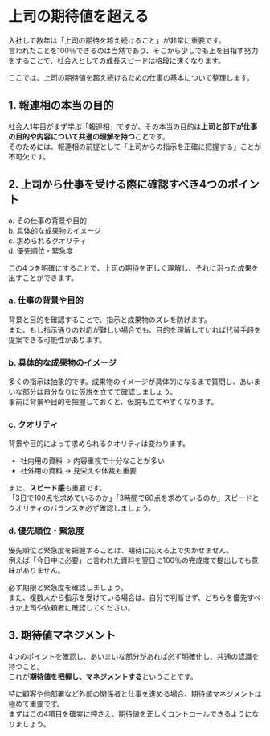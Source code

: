 # 上司の期待値を超える

入社して数年は「上司の期待を超え続けること」が非常に重要です。  
言われたことを100％できるのは当然であり、そこから少しでも上を目指す努力をすることで、社会人としての成長スピードは格段に速くなります。  

ここでは、上司の期待値を超え続けるための仕事の基本について整理します。  

## 1. 報連相の本当の目的
社会人1年目がまず学ぶ「報連相」ですが、その本当の目的は**上司と部下が仕事の目的や内容について共通の理解を持つこと**です。  
そのためには、報連相の前提として「上司からの指示を正確に把握する」ことが不可欠です。  

## 2. 上司から仕事を受ける際に確認すべき4つのポイント
a. その仕事の背景や目的  
b. 具体的な成果物のイメージ  
c. 求められるクオリティ  
d. 優先順位・緊急度  

この4つを明確にすることで、上司の期待を正しく理解し、それに沿った成果を出すことができます。  

### a. 仕事の背景や目的
背景と目的を確認することで、指示と成果物のズレを防げます。  
また、もし指示通りの対応が難しい場合でも、目的を理解していれば代替手段を提案できる可能性があります。  

### b. 具体的な成果物のイメージ
多くの指示は抽象的です。成果物のイメージが具体的になるまで質問し、あいまいな部分は自分なりに仮説を立てて確認しましょう。  
事前に背景や目的を把握しておくと、仮説も立てやすくなります。  

### c. クオリティ
背景や目的によって求められるクオリティは変わります。  
- 社内用の資料 → 内容重視で十分なことが多い  
- 社外用の資料 → 見栄えや体裁も重要  

また、**スピード感**も重要です。  
「3日で100点を求めているのか」「3時間で60点を求めているのか」スピードとクオリティのバランスを必ず確認しましょう。  

### d. 優先順位・緊急度
優先順位と緊急度を把握することは、期待に応える上で欠かせません。  
例えば「今日中に必要」と言われた資料を翌日に100％の完成度で提出しても意味がありません。  

必ず期限と緊急度を確認しましょう。  
また、複数人から指示を受けている場合は、自分で判断せず、どちらを優先すべきか上司や依頼者に確認してください。  

## 3. 期待値マネジメント
4つのポイントを確認し、あいまいな部分があれば必ず明確化し、共通の認識を持つこと。  
これが**期待値を把握し、マネジメントする**ということです。  

特に顧客や他部署など外部の関係者と仕事を進める場合、期待値マネジメントは極めて重要です。  
まずはこの4項目を確実に押さえ、期待値を正しくコントロールできるようになりましょう。
